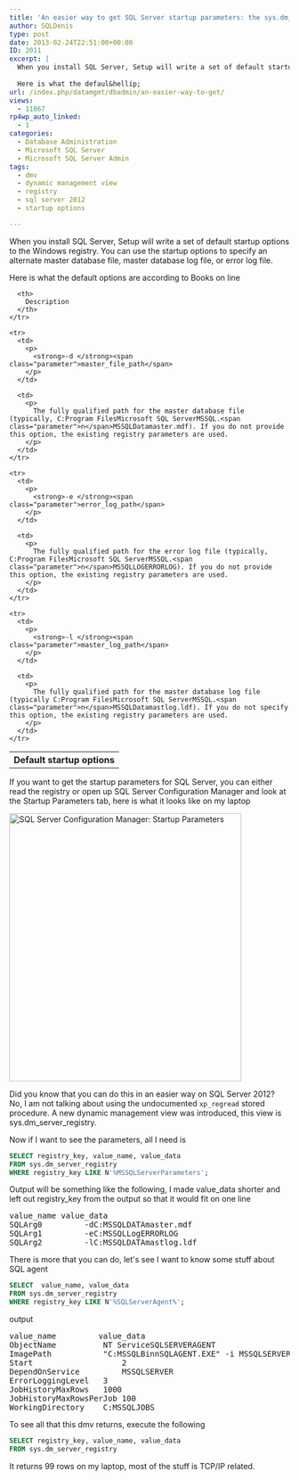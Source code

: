 ```yaml
---
title: 'An easier way to get SQL Server startup parameters: the sys.dm_server_registry dmv'
author: SQLDenis
type: post
date: 2013-02-24T22:51:00+00:00
ID: 2011
excerpt: |
  When you install SQL Server, Setup will write a set of default startup options to the Windows registry. You can use the startup options to specify an alternate master database file, master database log file, or error log file.
  
  Here is what the defaul&hellip;
url: /index.php/datamgmt/dbadmin/an-easier-way-to-get/
views:
  - 11067
rp4wp_auto_linked:
  - 1
categories:
  - Database Administration
  - Microsoft SQL Server
  - Microsoft SQL Server Admin
tags:
  - dmv
  - dynamic management view
  - registry
  - sql server 2012
  - startup options

---
```

When you install SQL Server, Setup will write a set of default startup options to the Windows registry. You can use the startup options to specify an alternate master database file, master database log file, or error log file.

Here is what the default options are according to Books on line

<div class="tables">
  <table>
    <tr>
      <th>
        Default startup options
      </th>
      
      <th>
        Description
      </th>
    </tr>
    
    <tr>
      <td>
        <p>
          <strong>-d </strong><span class="parameter">master_file_path</span>
        </p>
      </td>
      
      <td>
        <p>
          The fully qualified path for the master database file (typically, C:Program FilesMicrosoft SQL ServerMSSQL.<span class="parameter">n</span>MSSQLDatamaster.mdf). If you do not provide this option, the existing registry parameters are used.
        </p>
      </td>
    </tr>
    
    <tr>
      <td>
        <p>
          <strong>-e </strong><span class="parameter">error_log_path</span>
        </p>
      </td>
      
      <td>
        <p>
          The fully qualified path for the error log file (typically, C:Program FilesMicrosoft SQL ServerMSSQL.<span class="parameter">n</span>MSSQLLOGERRORLOG). If you do not provide this option, the existing registry parameters are used.
        </p>
      </td>
    </tr>
    
    <tr>
      <td>
        <p>
          <strong>-l </strong><span class="parameter">master_log_path</span>
        </p>
      </td>
      
      <td>
        <p>
          The fully qualified path for the master database log file (typically C:Program FilesMicrosoft SQL ServerMSSQL.<span class="parameter">n</span>MSSQLDatamastlog.ldf). If you do not specify this option, the existing registry parameters are used.
        </p>
      </td>
    </tr>
  </table>
</div>

If you want to get the startup parameters for SQL Server, you can either read the registry or open up SQL Server Configuration Manager and look at the Startup Parameters tab, here is what it looks like on my laptop

<div class="image_block">
  <a href="/wp-content/uploads/blogs/DataMgmt/Denis/StartupParameters.PNG?mtime=1361752440"><img alt="SQL Server Configuration Manager: Startup Parameters" title="SQL Server Configuration Manager: Startup Parameters" src="/wp-content/uploads/blogs/DataMgmt/Denis/StartupParameters.PNG?mtime=1361752440" width="417" height="481" /></a>
</div>

Did you know that you can do this in an easier way on SQL Server 2012? No, I am not talking about using the undocumented `xp_regread` stored procedure. A new dynamic management view was introduced, this view is sys.dm\_server\_registry.

Now if I want to see the parameters, all I need is

```sql
SELECT registry_key, value_name, value_data
FROM sys.dm_server_registry
WHERE registry_key LIKE N'%MSSQLServerParameters';
```

Output will be something like the following, I made value\_data shorter and left out registry\_key from the output so that it would fit on one line

<pre>value_name	value_data
SQLArg0	        -dC:MSSQLDATAmaster.mdf
SQLArg1	        -eC:MSSQLLogERRORLOG
SQLArg2	        -lC:MSSQLDATAmastlog.ldf</pre>

There is more that you can do, let's see I want to know some stuff about SQL agent

```sql
SELECT  value_name, value_data
FROM sys.dm_server_registry
WHERE registry_key LIKE N'%SQLServerAgent%';
```

output

<pre>value_name	        value_data
ObjectName	        NT ServiceSQLSERVERAGENT
ImagePath	        "C:MSSQLBinnSQLAGENT.EXE" -i MSSQLSERVER
Start	                2
DependOnService	        MSSQLSERVER 
ErrorLoggingLevel	3
JobHistoryMaxRows	1000
JobHistoryMaxRowsPerJob	100
WorkingDirectory	C:MSSQLJOBS</pre>

To see all that this dmv returns, execute the following

```sql
SELECT registry_key, value_name, value_data
FROM sys.dm_server_registry
```

It returns 99 rows on my laptop, most of the stuff is TCP/IP related.